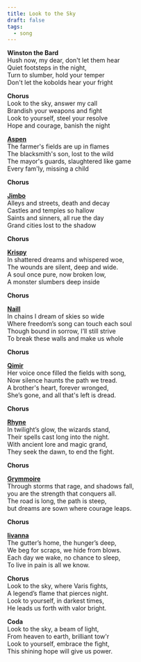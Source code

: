 ```yaml
---
title: Look to the Sky
draft: false
tags:
  - song
---
```

**Winston the Bard**  
Hush now, my dear, don't let them hear  
Quiet footsteps in the night,  
Turn to slumber, hold your temper  
Don't let the kobolds hear your fright  

**Chorus**  
Look to the sky, answer my call  
Brandish your weapons and fight  
Look to yourself, steel your resolve  
Hope and courage, banish the night  

[**Aspen**](../../1.%20Players/Aspen%20Grover.md)  
The farmer's fields are up in flames  
The blacksmith's son, lost to the wild  
The mayor's guards, slaughtered like game  
Every fam'ly, missing a child  

**Chorus**  

[**Jimbo**](../../1.%20Players/Jimbo%20Swaggins.md)  
Alleys and streets, death and decay  
Castles and temples so hallow  
Saints and sinners, all rue the day  
Grand cities lost to the shadow  

**Chorus**  

[**Krispy**](../../1.%20Players/Krispy%20Drea.md)  
In shattered dreams and whispered woe,  
The wounds are silent, deep and wide.  
A soul once pure, now broken low,  
A monster slumbers deep inside

**Chorus**  

[**Naill**](../../1.%20Players/Arannis%20Naillo%20(Naill).md)  
In chains I dream of skies so wide  
Where freedom’s song can touch each soul  
Though bound in sorrow, I’ll still strive  
To break these walls and make us whole  

**Chorus**  

[**Qimir**](../../1.%20Players/Qimir.md)  
Her voice once filled the fields with song,  
Now silence haunts the path we tread.  
A brother's heart, forever wronged,  
She’s gone, and all that's left is dread.

**Chorus**

[**Rhyne**](../../1.%20Players/Rhyne.md)  
In twilight’s glow, the wizards stand,  
Their spells cast long into the night.  
With ancient lore and magic grand,  
They seek the dawn, to end the fight.

**Chorus**

[**Grymmoire**](../../1.%20Players/Grymmoire.md)  
Through storms that rage, and shadows fall,  
you are the strength that conquers all.  
The road is long, the path is steep,  
but dreams are sown where courage leaps.

**Chorus**

[**Iivanna**](../../1.%20Players/Iivanna%20Phyrdin.md)  
The gutter’s home, the hunger’s deep,  
We beg for scraps, we hide from blows.  
Each day we wake, no chance to sleep,  
To live in pain is all we know.

**Chorus**  
Look to the sky, where Varis fights,  
A legend’s flame that pierces night.  
Look to yourself, in darkest times,  
He leads us forth with valor bright.

**Coda**  
Look to the sky, a beam of light,  
From heaven to earth, brilliant tow'r  
Look to yourself, embrace the fight,  
This shining hope will give us power.